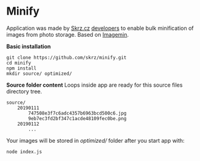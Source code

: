 Minify
======
Application was made by [Skrz.cz](https://skrz.cz) [developers](https://devblog.skrz.cz/) to enable bulk minification of images from photo storage. Based on [Imagemin](https://github.com/imagemin/imagemin).

**Basic installation**
```
git clone https://github.com/skrz/minify.git
cd minify
npm install
mkdir source/ optimized/
```

**Source folder content**
Loops inside app are ready for this source files directory tree. 
```
source/
    20190111
        747508e3f7c6adc4357b6963bcd500c6.jpg
        9eb7ec3fd2bf347c1acde48109fec0be.png
    20190112
        ...
```

Your images will be stored in *optimized/* folder after you start app with:
```
node index.js
```
